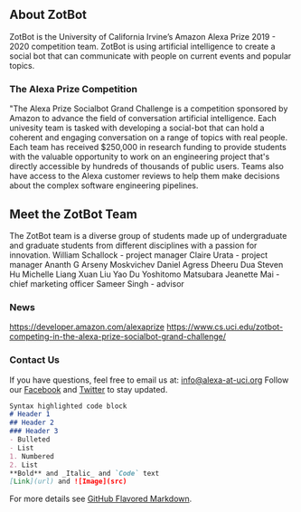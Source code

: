 
## About ZotBot

ZotBot is the University of California Irvine’s Amazon Alexa Prize 2019 - 2020 competition team. ZotBot is using artificial intelligence to create a social bot that can communicate with people on current events and popular topics.

### The Alexa Prize Competition

"The Alexa Prize Socialbot Grand Challenge is a competition sponsored by Amazon to advance the field of conversation artificial intelligence. Each univesity team is tasked with developing a social-bot that can hold a coherent and engaging conversation on a range of topics with real people. 
Each team has received $250,000 in research funding to provide students with the valuable opportunity to work on an engineering project that's directly accessible by hundreds of thousands of public users. Teams also have access to the Alexa customer reviews to help them make decisions about the complex software engineering pipelines.

## Meet the ZotBot Team

The ZotBot team is a diverse group of students made up of undergraduate and graduate students from different disciplines with a passion for innovation. 
William Schallock - project manager
Claire Urata - project manager
Ananth G
Arseny Moskvichev
Daniel Agress
Dheeru Dua
Steven Hu
Michelle Liang
Xuan Liu
Yao Du
Yoshitomo Matsubara
Jeanette Mai - chief marketing officer
Sameer Singh - advisor

### News
https://developer.amazon.com/alexaprize
https://www.cs.uci.edu/zotbot-competing-in-the-alexa-prize-socialbot-grand-challenge/

### Contact Us

If you have questions, feel free to email us at: info@alexa-at-uci.org
Follow our [Facebook](https://www.facebook.com/alexaucirvine/) and [Twitter](https://twitter.com/alexaucirvine) to stay updated.

```markdown
Syntax highlighted code block
# Header 1
## Header 2
### Header 3
- Bulleted
- List
1. Numbered
2. List
**Bold** and _Italic_ and `Code` text
[Link](url) and ![Image](src)
```
For more details see [GitHub Flavored Markdown](https://guides.github.com/features/mastering-markdown/).

